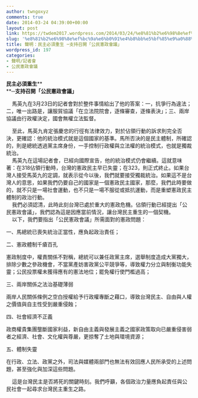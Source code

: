 ```yaml
---
author: twngoxyz
comments: true
date: 2014-03-24 04:39:00+00:00
layout: post
link: https://twdem2017.wordpress.com/2014/03/24/%e8%81%b2%e6%98%8e%ef%bc%9a%e6%b0%91%e4%b8%bb%e5%bf%85%e9%a0%88%e9%87%8d%e7%94%9f-%e2%94%80%e6%94%af%e6%8c%81%e5%8f%ac%e9%96%8b%e3%80%8c%e5%85%ac%e6%b0%91%e6%86%b2%e6%94%bf%e6%9c%83%e8%ad%b0%e3%80%8d/
slug: '%e8%81%b2%e6%98%8e%ef%bc%9a%e6%b0%91%e4%b8%bb%e5%bf%85%e9%a0%88%e9%87%8d%e7%94%9f-%e2%94%80%e6%94%af%e6%8c%81%e5%8f%ac%e9%96%8b%e3%80%8c%e5%85%ac%e6%b0%91%e6%86%b2%e6%94%bf%e6%9c%83%e8%ad%b0%e3%80%8d'
title: 聲明：民主必須重生 ─支持召開「公民憲政會議」
wordpress_id: 197
categories:
- 聲明/記者會
- 公民憲政會議
---
```


**民主必須重生****  
****─支持召開「公民憲政會議」**

    馬英九在3月23日的記者會對於整件事情給出了他的答案：一，抗爭行為違法；二，唯一出路是，讓服貿協議「在立法院院會，逐條審查，逐條表決」；三、兩岸協議由行政權決定，國會無權立法監督。  
  
    至此，馬英九肯定張慶忠的行徑有法律效力，對於佔領行動的訴求則完全否決，更確認：他的統治模式就是這個國家的基準。馬所否決的是民主體制，所確認的，則是總統透過黨主席身份，一手控制行政權與立法權的統治模式，也就是獨裁統治。  
    馬英九在這場記者會，已經向國際宣告，他的統治模式仍會繼續。這就意味著：在318佔領行動時，台灣的憲政民主早已失靈；在323，則正式終止。如果台灣人接受馬英九的定調，就表示從今以後，我們就要接受獨裁統治。如果這不是台灣人的意思，如果我們仍要自己的國家是一個憲政民主國家，那麼，我們此時要做的，就不只是一場社會運動，也不只是一場不服從或抵抗運動，而是重塑憲政民主體制的政治行動。  
    我們必須認清，此時此刻台灣已處於重大的憲政危機。佔領行動已經提出「公民憲政會議」，我們認為這是因應當前情況，讓台灣民主重生的一個契機。  
    以下，我們要指出「公民憲政會議」所需面對的憲政問題：

一、馬總統已喪失統治正當性，應負起政治責任；

二、憲政體制千瘡百孔

憲政制度中，權責關係不對稱，總統可以兼任政黨主席，選舉制度造成大黨獨大，排除少數之參政機會，不當黨產妨害政黨公平競爭等，導致權力分立與制衡功能失靈；公民投票權未獲得應有的憲法地位；罷免權行使門檻過高；

三、兩岸關係之法治基礎薄弱

兩岸人民關係條例之空白授權給予行政權專斷之藉口，導致台灣民主、自由與人權之價值與自主性受到嚴重侵蝕；

四、社會經濟不正義

政商權貴集團壟斷國家利益，新自由主義與發展主義之國家政策取向已嚴重侵害弱者之經濟、社會、文化權與尊嚴，更掠奪了土地與環境資源；

五、體制失靈

在行政、立法、政黨之外，司法與媒體兩部門也無法有效回應人民所承受的上述問題，甚至強化與加深這些問題。

    這是台灣民主是否將死的關鍵時刻。我們呼籲，各個政治力量應負起責任與公民社會一起尋求台灣民主重生之路。

  


  


